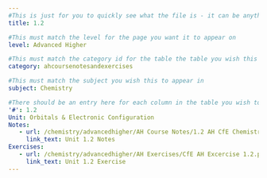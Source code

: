```yaml
---
#This is just for you to quickly see what the file is - it can be anything you want
title: 1.2

#This must match the level for the page you want it to appear on
level: Advanced Higher

#This must match the category id for the table the table you wish this to appear in
category: ahcoursenotesandexercises

#This must match the subject you wish this to appear in
subject: Chemistry

#There should be an entry here for each column in the table you wish to populate:
'#': 1.2
Unit: Orbitals & Electronic Configuration
Notes:
   - url: /chemistry/advancedhigher/AH Course Notes/1.2 AH CfE Chemistry Notes.pdf
     link_text: Unit 1.2 Notes
Exercises:
   - url: /chemistry/advancedhigher/AH Exercises/CfE AH Excercise 1.2.pdf
     link_text: Unit 1.2 Exercise
---
```

